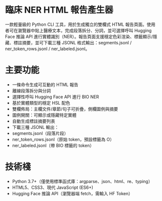 # 臨床 NER HTML 報告產生器
一款輕量級的 Python CLI 工具，用於生成獨立的雙欄式 HTML 報告頁面。使用者可在瀏覽器中貼上醫療文本，完成段落拆分、分詞，並可選擇呼叫 Hugging Face 推論 API 進行實體識別（NER）。報告頁面支援穩定色彩渲染、標籤顯示/隱藏、標註摘要，並可下載三種 JSONL 格式輸出：segments.jsonl / ner_token_rows.jsonl / ner_labeled.jsonl。
# 主要功能
- 一條命令生成可互動的 HTML 報告
- 離線段落拆分與分詞
- 選擇性呼叫 Hugging Face API 進行 BIO NER
- 基於實體類型的穩定 HSL 配色
- 雙欄佈局：主欄文件/章節/句子可折疊，側欄圖例與摘要
- 圖例開關：可顯示或隱藏特定實體
- 自動生成標註摘要列表
- 下載三種 JSONL 輸出：
- segments.jsonl（段落片段）
- ner_token_rows.jsonl（原始 token，預設標籤為 O）
- ner_labeled.jsonl（帶 BIO 標籤的 token）
# 技術棧
- Python 3.7+（僅使用標準函式庫：argparse、json、html、re、typing）
- HTML5、CSS3、現代 JavaScript (ES6+)
- Hugging Face 推論 API（瀏覽器端 fetch，需輸入 HF Token）

